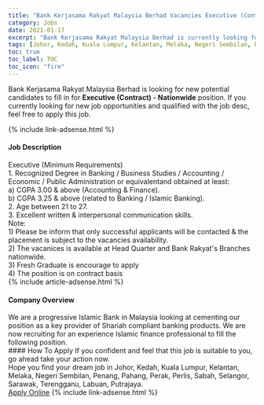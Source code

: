 ```yaml
---
title: "Bank Kerjasama Rakyat Malaysia Berhad Vacancies Executive (Contract) - Nationwide" 
category: Jobs 
date: 2021-01-17 
excerpt: "Bank Kerjasama Rakyat Malaysia Berhad is currently looking for suitable person to fill in the Executive (Contract) - Nationwide which positioned at Johor, Kedah, Kuala Lumpur, Kelantan, Melaka, Negeri Sembilan, Penang, Pahang, Perak, Perlis, Sabah, Selangor, Sarawak, Terengganu, Labuan, Putrajaya" 
tags: [Johor, Kedah, Kuala Lumpur, Kelantan, Melaka, Negeri Sembilan, Penang, Pahang, Perak, Perlis, Sabah, Selangor, Sarawak, Terengganu, Labuan, Putrajaya] 
toc: true 
toc_label: TOC 
toc_icon: "fire" 
--- 
```


<p>Bank Kerjasama Rakyat Malaysia Berhad is looking for new potential candidates to fill in for <b>Executive (Contract) - Nationwide</b> position. If you currently looking for new job opportunities and qualified with the job desc, feel free to apply this job.
</p>{% include link-adsense.html %} 
<div><div><h4>Job Description</h4></div><div><div><span><div><div><div>Executive (Minimum Requirements)</div><div>1. Recognized Degree in Banking / Business Studies / Accounting / Economic / Public Administration or equivalentand obtained at least:</div><div>a) CGPA 3.00 &amp; above (Accounting &amp; Finance).<br>b) CGPA 3.25 &amp; above (related to Banking / Islamic Banking).<br>2. Age between 21 to 27.<br>3. Excellent written &amp; interpersonal communication skills.</div><div>Note:<br>1) Please be inform that only successful applicants will be contacted &amp; the placement is subject to the vacancies availability.</div><div>2) The vacanices is available at Head Quarter and Bank Rakyat's Branches nationwide.</div><div>3) Fresh Graduate is encourage to apply</div><div>4) The position is on contract basis</div></div></div></span></div></div></div> 
{% include article-adsense.html %} 
<div><div><h4>Company Overview</h4></div><div><div><span><div><div>
	We are a progressive Islamic Bank in Malaysia looking at cementing our position as a key provider of Shariah compliant banking products. We are now recruiting for an experience Islamic finance professional to fill the following position.</div></div></span></div></div></div> 
#### How To Apply 
If you confident and feel that this job is suitable to you, go ahead take your action now. <br/> 
Hope you find your dream job in Johor, Kedah, Kuala Lumpur, Kelantan, Melaka, Negeri Sembilan, Penang, Pahang, Perak, Perlis, Sabah, Selangor, Sarawak, Terengganu, Labuan, Putrajaya. <br/> 
<a href="https://www.jobstreet.com.my/en/job/executive-contract-nationwide-4463936?jobId=jobstreet-my-job-4463936&sectionRank=20&token=0~772650d4-9821-4a12-a607-b73b03e65f0e&fr=SRP%20View%20In%20New%20Ta" class="btn btn--info" target="_blank" rel="nofollow noopenner">Apply Online</a> 
{% include link-adsense.html %} 